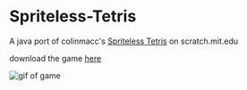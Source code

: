 # Spriteless-Tetris
A java port of colinmacc's [Spriteless Tetris](https://scratch.mit.edu/projects/434107175/) on scratch.mit.edu

download the game [here](https://github.com/ManzanaNaranja/Spriteless-Tetris/raw/master/jar/tetris.jar)

![gif of game](./tetris_game.gif)


